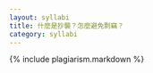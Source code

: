 ```yaml
---
layout: syllabi
title: 什麼是抄襲？怎麼避免剽竊？
category: syllabi
---
```


{% include plagiarism.markdown %}

















